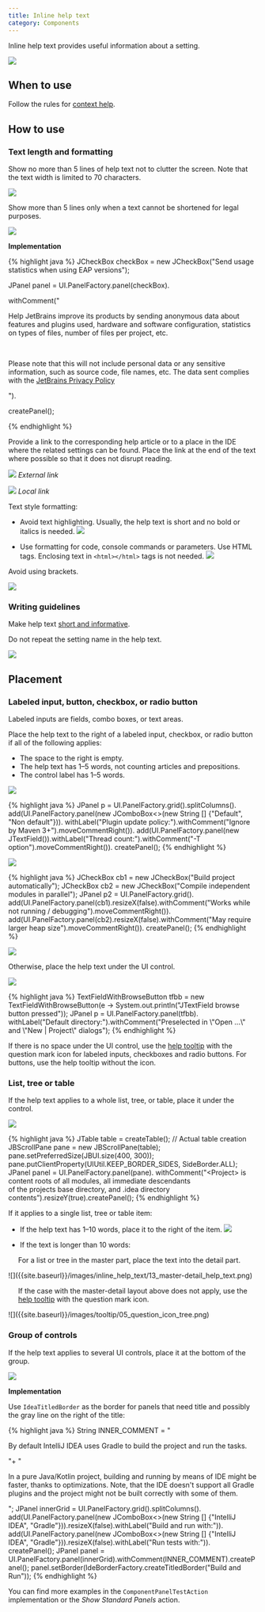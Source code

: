 ```yaml
---
title: Inline help text
category: Components
---
```

Inline help text provides useful information about a setting.

![]({{site.baseurl}}/images/inline_help_text/01_header_pic.png)

## When to use

Follow the rules for [context help]({{site.baseurl}}/principles/context_help).

## How to use 

### Text length and formatting

Show no more than 5 lines of help text not to clutter the screen. Note that the text width is limited to 70 characters. 

![]({{site.baseurl}}/images/inline_help_text/02_text_size.png)

Show more than 5 lines only when a text cannot be shortened for legal purposes.

![]({{site.baseurl}}/images/inline_help_text/03_text_size_long.png)

<p class="noanchor"><strong>Implementation</strong></p>

<div class="code-block__wrapper">{% highlight java %}
JCheckBox checkBox = new JCheckBox("Send usage statistics when using EAP versions");

JPanel panel = UI.PanelFactory.panel(checkBox).

   withComment("<p>Help JetBrains improve its products by sending anonymous data about features and plugins used, hardware and software configuration, statistics on types of files, number of files per project, etc.</p>
  <br/>
  <p>Please note that this will not include personal data or any sensitive information, such as source code, file names, etc. The data sent complies with the <a href=\"http://jetbrains.com\">JetBrains Privacy Policy</a></p>").

   createPanel();

{% endhighlight %}</div>


Provide a link to the corresponding help article or to a place in the IDE where the related settings can be found. Place the link at the end of the text where possible so that it does not disrupt reading.

![]({{site.baseurl}}/images/inline_help_text/04_link_external.png)
*External link*

![]({{site.baseurl}}/images/inline_help_text/04_link_internal.png)
*Local link*

Text style formatting:
* Avoid text highlighting. Usually, the help text is short and no bold or italics is needed. 
![]({{site.baseurl}}/images/inline_help_text/inline_text_no_styling.png)

* Use formatting for code, console commands or parameters. Use HTML tags. Enclosing text in `<html></html>` tags is not needed.
![]({{site.baseurl}}/images/inline_help_text/inline_text_parameter_styling.png)

Avoid using brackets.

![]({{site.baseurl}}/images/inline_help_text/05_no_brackets.png)

### Writing guidelines

Make help text [short and informative]({{site.baseurl}}/text/writing_short). 

Do not repeat the setting name in the help text.

![]({{site.baseurl}}/images/inline_help_text/06_inline_text_dont_repeat_setting.png)


## Placement

### Labeled input, button, checkbox, or radio button

Labeled inputs are fields, combo boxes, or text areas.

Place the help text to the right of a labeled input, checkbox, or radio button if all of the following applies:
* The space to the right is empty.
* The help text has 1–5 words, not counting articles and prepositions.
* The control label has 1–5 words.

![]({{site.baseurl}}/images/inline_help_text/07_right_inputs.png)

<div class="code-block__wrapper">{% highlight java %}
JPanel p = UI.PanelFactory.grid().splitColumns().
 add(UI.PanelFactory.panel(new JComboBox<>(new String [] {"Default", "Non default"})).
   withLabel("Plugin update policy:").withComment("Ignore by Maven 3+").moveCommentRight()).
 add(UI.PanelFactory.panel(new JTextField()).withLabel("Thread count:").withComment("-T option").moveCommentRight()).
 createPanel();
{% endhighlight %}</div>

![]({{site.baseurl}}/images/inline_help_text/08_right_checkboxes.png)

<div class="code-block__wrapper">{% highlight java %}
JCheckBox cb1 = new JCheckBox("Build project automatically");
JCheckBox cb2 = new JCheckBox("Compile independent modules in parallel");
JPanel p2 = UI.PanelFactory.grid().
 add(UI.PanelFactory.panel(cb1).resizeX(false).withComment("Works while not running / debugging").moveCommentRight()).
 add(UI.PanelFactory.panel(cb2).resizeX(false).withComment("May require larger heap size").moveCommentRight()).
createPanel();
{% endhighlight %}</div>

![]({{site.baseurl}}/images/inline_help_text/09_right_button.png)

Otherwise, place the help text under the UI control.

![]({{site.baseurl}}/images/inline_help_text/10_under_field.png)

<div class="code-block__wrapper">{% highlight java %}
TextFieldWithBrowseButton tfbb = new TextFieldWithBrowseButton(e -> System.out.println("JTextField browse button pressed"));
JPanel p = UI.PanelFactory.panel(tfbb).
 withLabel("Default directory:").withComment("Preselected in \"Open ...\" and \"New | Project\" dialogs");
{% endhighlight %}</div>

If there is no space under the UI control, use the [help tooltip]({{site.baseurl}}/controls/tooltip#question-mark-icon-for-help-tooltips) with the question mark icon for labeled inputs, checkboxes and radio buttons. For buttons, use the help tooltip without the icon. 


### List, tree or table

If the help text applies to a whole list, tree, or table, place it under the control.

![]({{site.baseurl}}/images/inline_help_text/11_under_table.png)

<div class="code-block__wrapper">{% highlight java %}
JTable table = createTable(); // Actual table creation
JBScrollPane pane = new JBScrollPane(table);
pane.setPreferredSize(JBUI.size(400, 300));
pane.putClientProperty(UIUtil.KEEP_BORDER_SIDES, SideBorder.ALL);
JPanel panel = UI.PanelFactory.panel(pane).
 withComment("&lt;Project&gt; is content roots of all modules, all immediate descendants<br/>of the projects base directory, and .idea directory contents”).resizeY(true).createPanel();
{% endhighlight %}</div>

If it applies to a single list, tree or table item: 
* If the help text has 1–10 words, place it to the right of the item. 
![]({{site.baseurl}}/images/inline_help_text/12_tree_inline_help_text.png)

* If the text is longer than 10 words:

<p class="noanchor" style="margin-left: 20px">For a list or tree in the master part, place the text into the detail part.</p> 
![]({{site.baseurl}}/images/inline_help_text/13_master-detail_help_text.png)

<p class="noanchor" style="margin-left: 20px">If the case with the master-detail layout above does not apply, use the <a href="{{site.baseurl}}/controls/tooltip/#question-mark-icon-for-help-tooltips">help tooltip</a> with the question mark icon.</p> 
![]({{site.baseurl}}/images/tooltip/05_question_icon_tree.png)


### Group of controls

If the help text applies to several UI controls, place it at the bottom of the group. 

![]({{site.baseurl}}/images/inline_help_text/14_under_group.png)

<p class="noanchor"><strong>Implementation</strong></p>

<p class="noanchor">Use <code>IdeaTitledBorder</code> as the border for panels that need title and possibly the gray line on the right of the title:</p>

<div class="code-block__wrapper">{% highlight java %}
String INNER_COMMENT = "<p>By default IntelliJ IDEA uses Gradle to build the project and run the tasks.</p>"+
   "<br style=\"font-size: 8;\"/><p>In a pure Java/Kotlin project, building and running by means of IDE might be faster, thanks to optimizations. Note, that the IDE doesn't support all Gradle plugins and the project might not be built correctly with some of them.</p>";
 JPanel innerGrid = UI.PanelFactory.grid().splitColumns().
 add(UI.PanelFactory.panel(new JComboBox<>(new String [] {"IntelliJ IDEA", "Gradle"})).resizeX(false).withLabel("Build and run with:")).
 add(UI.PanelFactory.panel(new JComboBox<>(new String [] {"IntelliJ IDEA", "Gradle"})).resizeX(false).withLabel("Run tests with:")).
 createPanel();
JPanel panel = UI.PanelFactory.panel(innerGrid).withComment(INNER_COMMENT).createPanel();
panel.setBorder(IdeBorderFactory.createTitledBorder("Build and Run"));
{% endhighlight %}</div>

<p class="noanchor">You can find more examples in the <code>ComponentPanelTestAction</code> implementation or the <i>Show Standard Panels</i> action.</p>

